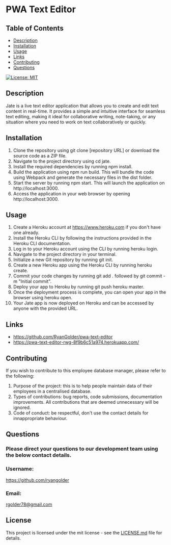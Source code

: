 # PWA Text Editor

## Table of Contents
- [Description](#description)
- [Installation](#installation)
- [Usage](#usage)
- [Links](#links)
- [Contributing](#contributing)
- [Questions](#questions)

[![License: MIT](https://img.shields.io/badge/License-MIT-yellow.svg)](https://opensource.org/licenses/MIT)

## Description
Jate is a live text editor application that allows you to create and edit text content in real-time. It provides a simple and intuitive interface for seamless text editing, making it ideal for collaborative writing, note-taking, or any situation where you need to work on text collaboratively or quickly.

## Installation
1. Clone the repository using git clone [repository URL] or download the source code as a ZIP file.
2. Navigate to the project directory using cd jate.
3. Install the required dependencies by running npm install.
4. Build the application using npm run build. This will bundle the code using Webpack and generate the necessary files in the dist folder.
5. Start the server by running npm start. This will launch the application on http://localhost:3000.
6. Access the application in your web browser by opening http://localhost:3000.

## Usage
1. Create a Heroku account at https://www.heroku.com if you don't have one already.
2. Install the Heroku CLI by following the instructions provided in the Heroku CLI documentation.
3. Log in to your Heroku account using the CLI by running heroku login.
4. Navigate to the project directory in your terminal.
5. Initialize a new Git repository by running git init.
6. Create a new Heroku app using the Heroku CLI by running heroku create.
7. Commit your code changes by running git add . followed by git commit -m "Initial commit".
8. Deploy your app to Heroku by running git push heroku master.
9. Once the deployment process is complete, you can open your app in the browser using heroku open.
10. Your Jate app is now deployed on Heroku and can be accessed by anyone with the provided URL.

## Links

- https://github.com/RyanGolder/pwa-text-editor
- https://pwa-text-editor-rwg-8f9b6c51a974.herokuapp.com/

## Contributing
If you wish to contribute to this employee database manager, please refer to the following: 

1. Purpose of the project: this is to help people maintain data of their employees in a centralised database. 
2. Types of contributions: bug reports, code submissions, documentation improvements. All contributions that are deemed unnecessary will be ignored. 
3. Code of conduct: be respectful, don't use the contact details for innappropriate behaviour.

## Questions
### Please direct your questions to our development team using the below contact details.
### Username: 
https://github.com/ryangolder

### Email:
rgolder78@gmail.com

## License

This project is licensed under the mit license - see the [LICENSE.md](https://opensource.org/licenses/MIT) file for details.